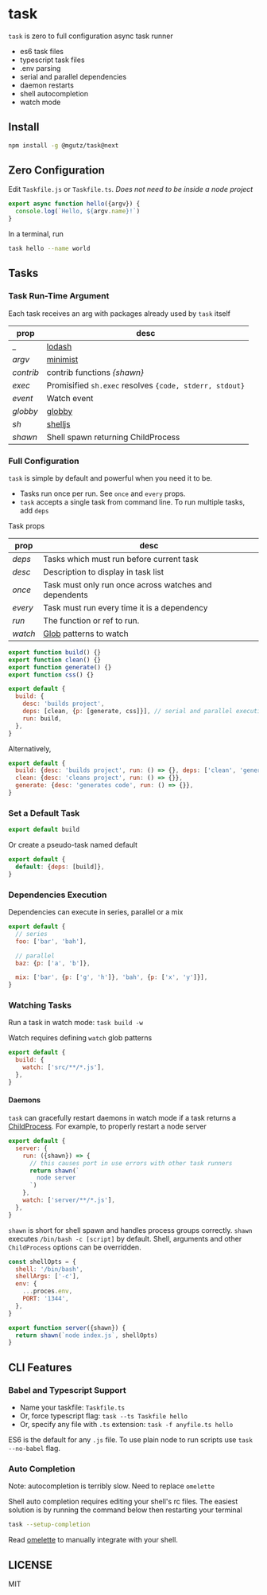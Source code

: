 # task

`task` is zero to full configuration async task runner

* es6 task files
* typescript task files
* .env parsing
* serial and parallel dependencies
* daemon restarts
* shell autocompletion
* watch mode

## Install

```sh
npm install -g @mgutz/task@next
```

## Zero Configuration

Edit `Taskfile.js` or `Taskfile.ts`. _Does not need to be inside a node project_

```js
export async function hello({argv}) {
  console.log(`Hello, ${argv.name}!`)
}
```

In a terminal, run

```sh
task hello --name world
```

## Tasks

### Task Run-Time Argument

Each task receives an arg with packages already used by `task` itself

| prop      | desc                                                    |
| --------- | ------------------------------------------------------- |
| \_        | [lodash](https://lodash.com/docs)                       |
| _argv_    | [minimist](https://github.com/substack/minimist)        |
| _contrib_ | contrib functions _{shawn}_                             |
| _exec_    | Promisified `sh.exec` resolves `{code, stderr, stdout}` |
| _event_   | Watch event                                             |
| _globby_  | [globby](https://github.com/sindresorhus/globby)        |
| _sh_      | [shelljs](http://documentup.com/shelljs/shelljs)        |
| _shawn_   | Shell spawn returning ChildProcess                      |

### Full Configuration

`task` is simple by default and powerful when you need it to be.

* Tasks run once per run. See `once` and `every` props.
* `task` accepts a single task from command line. To run multiple tasks,
  add `deps`

Task props

| prop    | desc                                                             |
| ------- | ---------------------------------------------------------------- |
| _deps_  | Tasks which must run before current task                         |
| _desc_  | Description to display in task list                              |
| _once_  | Task must only run once across watches and dependents            |
| _every_ | Task must run every time it is a dependency                      |
| _run_   | The function or ref to run.                                      |
| _watch_ | [Glob](https://github.com/micromatch/anymatch) patterns to watch |

```js
export function build() {}
export function clean() {}
export function generate() {}
export function css() {}

export default {
  build: {
    desc: 'builds project',
    deps: [clean, {p: [generate, css]}], // serial and parallel execution
    run: build,
  },
}
```

Alternatively,

```js
export default {
  build: {desc: 'builds project', run: () => {}, deps: ['clean', 'generate']},
  clean: {desc: 'cleans project', run: () => {}},
  generate: {desc: 'generates code', run: () => {}},
}
```

### Set a Default Task

```js
export default build
```

Or create a pseudo-task named default

```js
export default {
  default: {deps: [build]},
}
```

### Dependencies Execution

Dependencies can execute in series, parallel or a mix

```js
export default {
  // series
  foo: ['bar', 'bah'],

  // parallel
  baz: {p: ['a', 'b']},

  mix: ['bar', {p: ['g', 'h']}, 'bah', {p: ['x', 'y']}],
}
```

### Watching Tasks

Run a task in watch mode: `task build -w`

Watch requires defining `watch` glob patterns

```js
export default {
  build: {
    watch: ['src/**/*.js'],
  },
}
```

#### Daemons

`task` can gracefully restart daemons in watch mode if a task returns a
[ChildProcess](https://nodejs.org/api/child_process.html#child_process_class_childprocess).
For example, to properly restart a node server

```js
export default {
  server: {
    run: ({shawn}) => {
      // this causes port in use errors with other task runners
      return shawn(`
        node server
      `)
    },
    watch: ['server/**/*.js'],
  },
}
```

`shawn` is short for shell spawn and handles process groups correctly.
`shawn` executes `/bin/bash -c [script]` by default. Shell, arguments and other
`ChildProcess` options can be overridden.

```js
const shellOpts = {
  shell: '/bin/bash',
  shellArgs: ['-c'],
  env: {
    ...proces.env,
    PORT: '1344',
  },
}

export function server({shawn}) {
  return shawn(`node index.js`, shellOpts)
}
```

## CLI Features

### Babel and Typescript Support

* Name your taskfile: `Taskfile.ts`
* Or, force typescript flag: `task --ts Taskfile hello`
* Or, specify any file with `.ts` extension: `task -f anyfile.ts hello`

ES6 is the default for any `.js` file. To use plain node to run scripts
use `task --no-babel` flag.

### Auto Completion

Note: autocompletion is terribly slow. Need to replace `omelette`

Shell auto completion requires editing your shell's rc files. The easiest
solution is by running the command below then restarting your terminal

```sh
task --setup-completion
```

Read [omelette](https://github.com/f/omelette#manual-install) to manually
integrate with your shell.

## LICENSE

MIT
